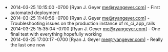 * 2014-03-25 10:15:00 -0700 [Ryan J. Geyer <me@ryangeyer.com>] - First automated deployment
* 2014-03-25 11:40:56 -0700 [Ryan J. Geyer <me@ryangeyer.com>] - Troubleshooting issues on the production instance of rs_ci_app_rails
* 2014-03-25 15:35:04 -0700 [Ryan J. Geyer <me@ryangeyer.com>] - One final test with everything hopefully working
* 2014-03-25 17:00:17 -0700 [Ryan J. Geyer <me@ryangeyer.com>] - Really the last one now